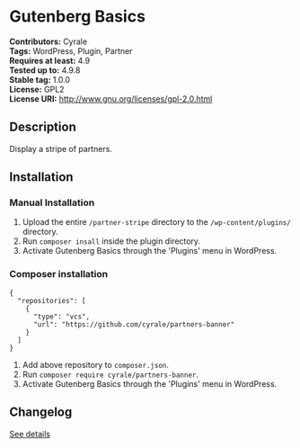 # Gutenberg Basics #
**Contributors:**      Cyrale  
**Tags:**              WordPress, Plugin, Partner  
**Requires at least:** 4.9  
**Tested up to:**      4.9.8  
**Stable tag:**        1.0.0  
**License:**           GPL2  
**License URI:**       http://www.gnu.org/licenses/gpl-2.0.html  

## Description ##

Display a stripe of partners.

## Installation ##

### Manual Installation ###

1. Upload the entire `/partner-stripe` directory to the `/wp-content/plugins/` directory.
2. Run `composer insall` inside the plugin directory.
3. Activate Gutenberg Basics through the 'Plugins' menu in WordPress.

### Composer installation

```
{
  "repositories": [
    {
      "type": "vcs",
      "url": "https://github.com/cyrale/partners-banner"
    }
  ]
}
```

1. Add above repository to `composer.json`.
2. Run `composer require cyrale/partners-banner`.
3. Activate Gutenberg Basics through the 'Plugins' menu in WordPress.

## Changelog ##

[See details](https://github.com/cyrale/partners-banner/blob/master/CHANGELOG.md)
